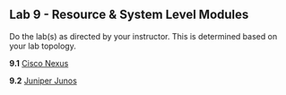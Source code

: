 ## Lab 9 - Resource & System Level Modules

Do the lab(s) as directed by your instructor.  This is determined based on your lab topology.


**9.1** [Cisco Nexus](Ansible_Lab_09_Resource_Modules_Nexus.md)

**9.2** [Juniper Junos](Ansible_Lab_09_Resource_Modules_Juniper.md)

